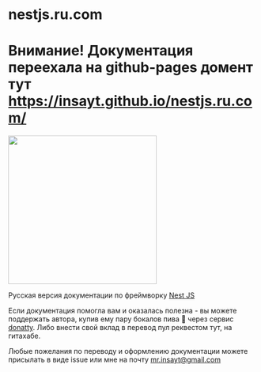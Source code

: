 # nestjs.ru.com

# Внимание! Документация переехала на github-pages домент тут https://insayt.github.io/nestjs.ru.com/

<img src="https://raw.githubusercontent.com/Insayt/nestjs.ru.com/master/src/.vuepress/public/logo.svg" width="300">

Русская версия документации по фреймворку [Nest JS](https://nestjs.com/)

Если документация помогла вам и оказалась полезна - вы можете
поддержать автора, купив ему пару бокалов пива 🍺 через сервис [donatty](https://donatty.com/insayt).
Либо внести свой вклад в перевод пул реквестом тут, на гитахабе.

Любые пожелания по переводу и оформлению документации можете присылать в виде issue
или мне на почту <a href="mailto:mr.insayt@gmail.com"> mr.insayt@gmail.com </a>
